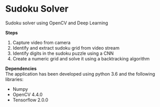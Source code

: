 # Sudoku Solver

Sudoku solver using OpenCV and Deep Learning


**Steps**
1. Capture video from camera
2. Identify and extract sudoku grid from video stream
3. Identify digits in the sudoku puzzle using a CNN
4. Create a numeric grid and solve it using a backtracking algorithm

**Dependencies** <br>
The application has been developed using python 3.6 and the following libraries:
- Numpy
- OpenCV 4.4.0
- Tensorflow 2.0.0





